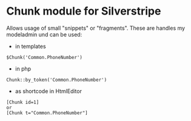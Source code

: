 # Chunk module for Silverstripe

Allows usage of small "snippets" or "fragments".
These are handles my modeladmin und can be used:

* in templates
```
$Chunk('Common.PhoneNumber')
```

* in php
```
Chunk::by_token('Common.PhoneNumber')
```

* as shortcode in HtmlEditor
```
[Chunk id=1]
or
[Chunk t="Common.PhoneNumber"]
```


